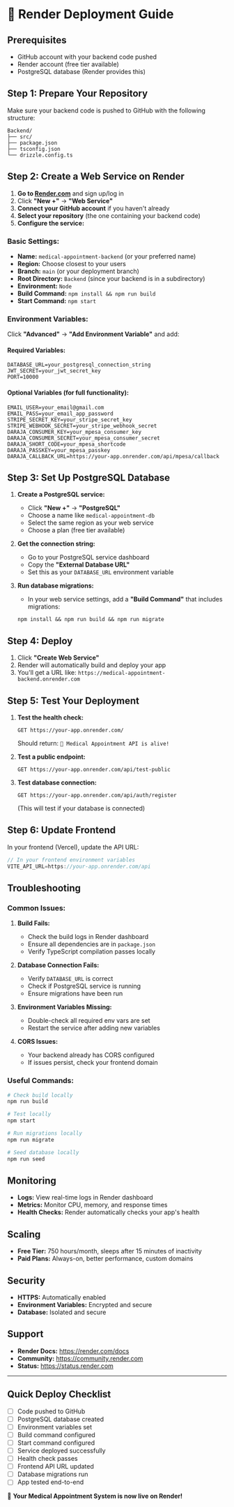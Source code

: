 # 🚀 Render Deployment Guide

## Prerequisites
- GitHub account with your backend code pushed
- Render account (free tier available)
- PostgreSQL database (Render provides this)

## Step 1: Prepare Your Repository

Make sure your backend code is pushed to GitHub with the following structure:
```
Backend/
├── src/
├── package.json
├── tsconfig.json
└── drizzle.config.ts
```

## Step 2: Create a Web Service on Render

1. **Go to [Render.com](https://render.com)** and sign up/log in
2. Click **"New +"** → **"Web Service"**
3. **Connect your GitHub account** if you haven't already
4. **Select your repository** (the one containing your backend code)
5. **Configure the service:**

### Basic Settings:
- **Name:** `medical-appointment-backend` (or your preferred name)
- **Region:** Choose closest to your users
- **Branch:** `main` (or your deployment branch)
- **Root Directory:** `Backend` (since your backend is in a subdirectory)
- **Environment:** `Node`
- **Build Command:** `npm install && npm run build`
- **Start Command:** `npm start`

### Environment Variables:
Click **"Advanced"** → **"Add Environment Variable"** and add:

#### Required Variables:
```
DATABASE_URL=your_postgresql_connection_string
JWT_SECRET=your_jwt_secret_key
PORT=10000
```

#### Optional Variables (for full functionality):
```
EMAIL_USER=your_email@gmail.com
EMAIL_PASS=your_email_app_password
STRIPE_SECRET_KEY=your_stripe_secret_key
STRIPE_WEBHOOK_SECRET=your_stripe_webhook_secret
DARAJA_CONSUMER_KEY=your_mpesa_consumer_key
DARAJA_CONSUMER_SECRET=your_mpesa_consumer_secret
DARAJA_SHORT_CODE=your_mpesa_shortcode
DARAJA_PASSKEY=your_mpesa_passkey
DARAJA_CALLBACK_URL=https://your-app.onrender.com/api/mpesa/callback
```

## Step 3: Set Up PostgreSQL Database

1. **Create a PostgreSQL service:**
   - Click **"New +"** → **"PostgreSQL"**
   - Choose a name like `medical-appointment-db`
   - Select the same region as your web service
   - Choose a plan (free tier available)

2. **Get the connection string:**
   - Go to your PostgreSQL service dashboard
   - Copy the **"External Database URL"**
   - Set this as your `DATABASE_URL` environment variable

3. **Run database migrations:**
   - In your web service settings, add a **"Build Command"** that includes migrations:
   ```
   npm install && npm run build && npm run migrate
   ```

## Step 4: Deploy

1. Click **"Create Web Service"**
2. Render will automatically build and deploy your app
3. You'll get a URL like: `https://medical-appointment-backend.onrender.com`

## Step 5: Test Your Deployment

1. **Test the health check:**
   ```
   GET https://your-app.onrender.com/
   ```
   Should return: `🏥 Medical Appointment API is alive!`

2. **Test a public endpoint:**
   ```
   GET https://your-app.onrender.com/api/test-public
   ```

3. **Test database connection:**
   ```
   GET https://your-app.onrender.com/api/auth/register
   ```
   (This will test if your database is connected)

## Step 6: Update Frontend

In your frontend (Vercel), update the API URL:
```javascript
// In your frontend environment variables
VITE_API_URL=https://your-app.onrender.com/api
```

## Troubleshooting

### Common Issues:

1. **Build Fails:**
   - Check the build logs in Render dashboard
   - Ensure all dependencies are in `package.json`
   - Verify TypeScript compilation passes locally

2. **Database Connection Fails:**
   - Verify `DATABASE_URL` is correct
   - Check if PostgreSQL service is running
   - Ensure migrations have been run

3. **Environment Variables Missing:**
   - Double-check all required env vars are set
   - Restart the service after adding new variables

4. **CORS Issues:**
   - Your backend already has CORS configured
   - If issues persist, check your frontend domain

### Useful Commands:

```bash
# Check build locally
npm run build

# Test locally
npm start

# Run migrations locally
npm run migrate

# Seed database locally
npm run seed
```

## Monitoring

- **Logs:** View real-time logs in Render dashboard
- **Metrics:** Monitor CPU, memory, and response times
- **Health Checks:** Render automatically checks your app's health

## Scaling

- **Free Tier:** 750 hours/month, sleeps after 15 minutes of inactivity
- **Paid Plans:** Always-on, better performance, custom domains

## Security

- **HTTPS:** Automatically enabled
- **Environment Variables:** Encrypted and secure
- **Database:** Isolated and secure

## Support

- **Render Docs:** https://render.com/docs
- **Community:** https://community.render.com
- **Status:** https://status.render.com

---

## Quick Deploy Checklist

- [ ] Code pushed to GitHub
- [ ] PostgreSQL database created
- [ ] Environment variables set
- [ ] Build command configured
- [ ] Start command configured
- [ ] Service deployed successfully
- [ ] Health check passes
- [ ] Frontend API URL updated
- [ ] Database migrations run
- [ ] App tested end-to-end

🎉 **Your Medical Appointment System is now live on Render!** 